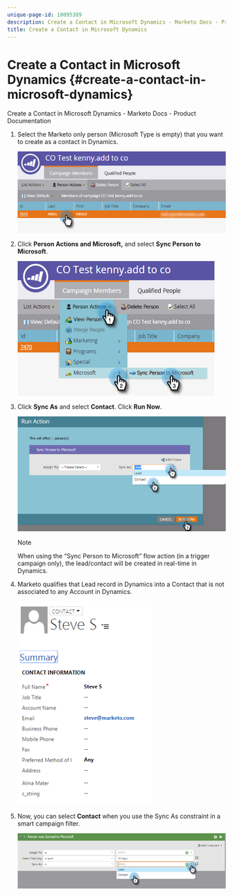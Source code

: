 ```yaml
---
unique-page-id: 10095389
description: Create a Contact in Microsoft Dynamics - Marketo Docs - Product Documentation
title: Create a Contact in Microsoft Dynamics
---
```


# Create a Contact in Microsoft Dynamics {#create-a-contact-in-microsoft-dynamics}

Create a Contact in Microsoft Dynamics - Marketo Docs - Product Documentation

1. Select the Marketo only person (Microsoft Type is empty) that you want to create as a contact in Dynamics.

   ![](assets/one.png)

1. Click **Person Actions **and** Microsoft,** and select **Sync Person to Microsoft**.

   ![](assets/two.png)

1. Click **Sync As** and select **Contact**. Click **Run Now**.

   ![](assets/three.png)

   >[!NOTE]
   >
   >When using the “Sync Person to Microsoft” flow action (in a trigger campaign only), the lead/contact will be created in real-time in Dynamics.

1. Marketo qualifies that Lead record in Dynamics into a Contact that is not associated to any Account in Dynamics.

   ![](assets/image2015-10-23-9-3a43-3a33.png)

1. Now, you can select **Contact** when you use the Sync As constraint in a smart campaign filter.

   ![](assets/five.png)

